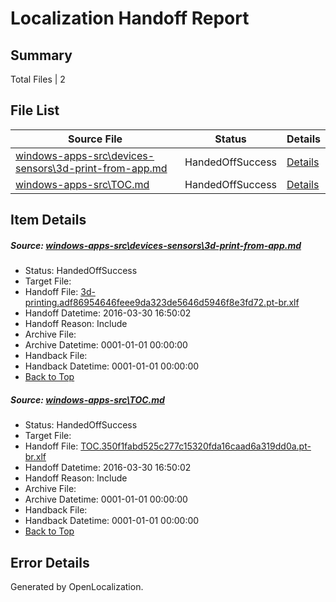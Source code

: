 # <a name='report-top'></a> Localization Handoff Report

## Summary
 Total Files | 2

## File List
 Source File | Status | Details 
 ----------- | ------ | ------- 
 [windows-apps-src\devices-sensors\3d-print-from-app.md](https://github.com/Microsoft/windows-apps/blob/9c235a689755da283034dc48109a307df4f5bf64/windows-apps-src/devices-sensors/3d-print-from-app.md) | HandedOffSuccess | [Details](#cff85c5a2446c6c16faba670ad43135a8be6afc71927)
 [windows-apps-src\TOC.md](https://github.com/Microsoft/windows-apps/blob/9c235a689755da283034dc48109a307df4f5bf64/windows-apps-src/TOC.md) | HandedOffSuccess | [Details](#f5e5e6c34dd40d43d690c5c819f3542e66583ff53602)

## Item Details
##### <a name='cff85c5a2446c6c16faba670ad43135a8be6afc71927'></a> Source: [windows-apps-src\devices-sensors\3d-print-from-app.md](https://github.com/Microsoft/windows-apps/blob/9c235a689755da283034dc48109a307df4f5bf64/windows-apps-src/devices-sensors/3d-print-from-app.md)
* Status: HandedOffSuccess
* Target File: 
* Handoff File: [3d-printing.adf86954646feee9da323de5646d5946f8e3fd72.pt-br.xlf](https://github.com/Microsoft/WDG.handoff/blob/1bc86d197c8f1fe8b6394d235e13177a1ef64dae/ol-handoff/Microsoft/windows-apps.pt-br/master/3d-printing.adf86954646feee9da323de5646d5946f8e3fd72.pt-br.xlf)
* Handoff Datetime: 2016-03-30 16:50:02
* Handoff Reason: Include
* Archive File: 
* Archive Datetime: 0001-01-01 00:00:00
* Handback File: 
* Handback Datetime: 0001-01-01 00:00:00
* [Back to Top](#report-top)

##### <a name='f5e5e6c34dd40d43d690c5c819f3542e66583ff53602'></a> Source: [windows-apps-src\TOC.md](https://github.com/Microsoft/windows-apps/blob/9c235a689755da283034dc48109a307df4f5bf64/windows-apps-src/TOC.md)
* Status: HandedOffSuccess
* Target File: 
* Handoff File: [TOC.350f1fabd525c277c15320fda16caad6a319dd0a.pt-br.xlf](https://github.com/Microsoft/WDG.handoff/blob/1bc86d197c8f1fe8b6394d235e13177a1ef64dae/ol-handoff/Microsoft/windows-apps.pt-br/master/TOC.350f1fabd525c277c15320fda16caad6a319dd0a.pt-br.xlf)
* Handoff Datetime: 2016-03-30 16:50:02
* Handoff Reason: Include
* Archive File: 
* Archive Datetime: 0001-01-01 00:00:00
* Handback File: 
* Handback Datetime: 0001-01-01 00:00:00
* [Back to Top](#report-top)


## Error Details

Generated by OpenLocalization.
